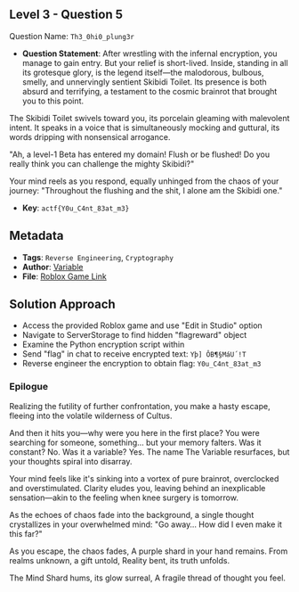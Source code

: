 ## Level 3 - Question 5

Question Name: `Th3_0hi0_plung3r`

- **Question Statement**: After wrestling with the infernal encryption, you manage to gain entry. But your relief is short-lived. Inside, standing in all its grotesque glory, is the legend itself—the malodorous, bulbous, smelly, and unnervingly sentient Skibidi Toilet. Its presence is both absurd and terrifying, a testament to the cosmic brainrot that brought you to this point.

The Skibidi Toilet swivels toward you, its porcelain gleaming with malevolent intent. It speaks in a voice that is simultaneously mocking and guttural, its words dripping with nonsensical arrogance.

"Ah, a level-1 Beta has entered my domain! Flush or be flushed! Do you really think you can challenge the mighty Skibidi?"

Your mind reels as you respond, equally unhinged from the chaos of your journey:
"Throughout the flushing and the shit, I alone am the Skibidi one."

- **Key**: `actf{Y0u_C4nt_83at_m3}`

## Metadata
- **Tags**: `Reverse Engineering`, `Cryptography`
- **Author**: [Variable](https://github.com/variablethe)
- **File**: [Roblox Game Link](https://www.roblox.com/games/117360028691545/ACTF-skibidi)

## Solution Approach
- Access the provided Roblox game and use "Edit in Studio" option
- Navigate to ServerStorage to find hidden "flagreward" object
- Examine the Python encryption script within
- Send "flag" in chat to receive encrypted text: `Yþ] ÔB¶§MáU´!T`
- Reverse engineer the encryption to obtain flag: `Y0u_C4nt_83at_m3`

### Epilogue

Realizing the futility of further confrontation, you make a hasty escape, fleeing into the volatile wilderness of Cultus.

And then it hits you—why were you here in the first place? You were searching for someone, something… but your memory falters. Was it constant? No. Was it a variable? Yes. The name The Variable resurfaces, but your thoughts spiral into disarray.

Your mind feels like it's sinking into a vortex of pure brainrot, overclocked and overstimulated. Clarity eludes you, leaving behind an inexplicable sensation—akin to the feeling when knee surgery is tomorrow.

As the echoes of chaos fade into the background, a single thought crystallizes in your overwhelmed mind:
"Go away… How did I even make it this far?"

As you escape, the chaos fades,
A purple shard in your hand remains.
From realms unknown, a gift untold,
Reality bent, its truth unfolds.

The Mind Shard hums, its glow surreal,
A fragile thread of thought you feel.
